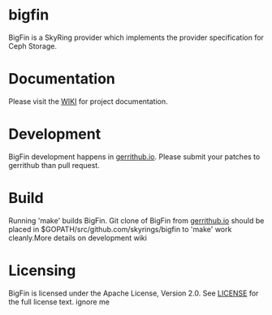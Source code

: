 # bigfin
BigFin is a SkyRing provider which implements the provider specification for Ceph Storage.

# Documentation
Please visit the [WIKI](https://github.com/skyrings/bigfin/wiki) for project documentation.

# Development
BigFin development happens in [gerrithub.io](https://review.gerrithub.io/#/admin/projects/skyrings/bigfin).  Please submit your patches to gerrithub than pull request.

# Build
Running 'make' builds BigFin.  Git clone of BigFin from [gerrithub.io](https://review.gerrithub.io/#/admin/projects/skyrings/bigfin) should be placed in $GOPATH/src/github.com/skyrings/bigfin to 'make' work cleanly.More details on development wiki

# Licensing
BigFin is licensed under the Apache License, Version 2.0.  See [LICENSE](https://github.com/skyrings/bigfin/blob/master/LICENSE) for the full license text.
ignore me
